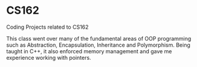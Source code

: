 # CS162
Coding Projects related to CS162

This class went over many of the fundamental areas of OOP programming such as Abstraction, Encapsulation, Inheritance and Polymorphism. Being taught in C++, it also enforced memory management and gave me experience working with pointers. 
